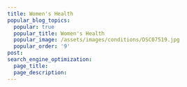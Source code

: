 ```yaml
---
title: Women's Health
popular_blog_topics:
  popular: true
  popular_title: Women's Health
  popular_image: /assets/images/conditions/DSC07519.jpg
  popular_order: '9'
post:
search_engine_optimization:
  page_title:
  page_description:
---
```

